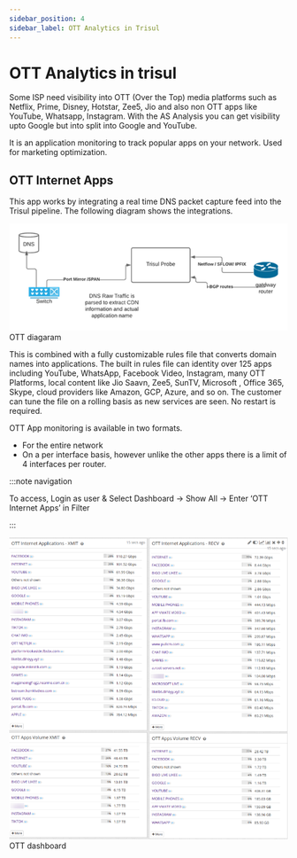 ```yaml
---
sidebar_position: 4
sidebar_label: OTT Analytics in Trisul
---
```


# OTT Analytics in trisul

Some ISP need visibility into OTT (Over the Top) media platforms such as
Netflix, Prime, Disney, Hotstar, Zee5, Jio and also non OTT apps like
YouTube, Whatsapp, Instagram. With the AS Analysis you can get
visibility upto Google but into split into Google and YouTube.

It is an application monitoring to track popular apps on your network.
Used for marketing optimization.

## OTT Internet Apps

This app works by integrating a real time DNS packet capture feed into
the Trisul pipeline. The following diagram shows the integrations.

![](images/ott_diagram.png)  
OTT diagaram

This is combined with a fully customizable rules file that converts
domain names into applications. The built in rules file can identity
over 125 apps including YouTube, WhatsApp, Facebook Video, Instagram,
many OTT Platforms, local content like Jio Saavn, Zee5, SunTV, Microsoft
, Office 365, Skype, cloud providers like Amazon, GCP, Azure, and so on.
The customer can tune the file on a rolling basis as new services are
seen. No restart is required.

OTT App monitoring is available in two formats.

- For the entire network
- On a per interface basis, however unlike the other apps there is a
  limit of 4 interfaces per router.

:::note navigation

To access, Login as user & Select Dashboard -\> Show All -\> Enter ‘OTT
Internet Apps’ in Filter

:::

![](images/ott_dashboard.png)  
OTT dashboard
